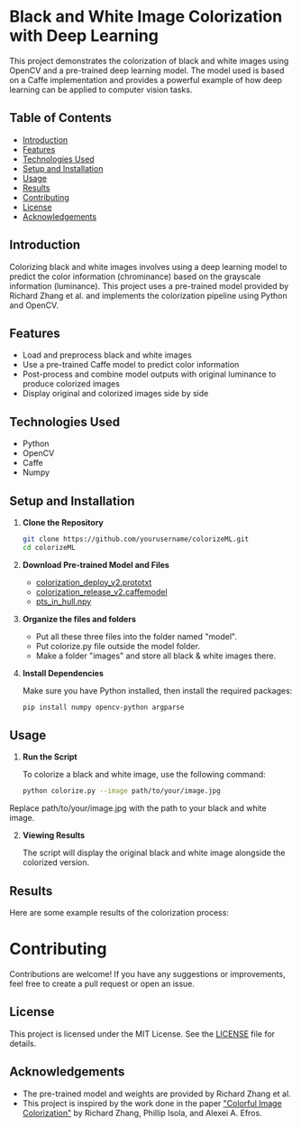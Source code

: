 # Black and White Image Colorization with Deep Learning

This project demonstrates the colorization of black and white images using OpenCV and a pre-trained deep learning model. The model used is based on a Caffe implementation and provides a powerful example of how deep learning can be applied to computer vision tasks.

## Table of Contents

- [Introduction](#introduction)
- [Features](#features)
- [Technologies Used](#technologies-used)
- [Setup and Installation](#setup-and-installation)
- [Usage](#usage)
- [Results](#results)
- [Contributing](#contributing)
- [License](#license)
- [Acknowledgements](#acknowledgements)

## Introduction

Colorizing black and white images involves using a deep learning model to predict the color information (chrominance) based on the grayscale information (luminance). This project uses a pre-trained model provided by Richard Zhang et al. and implements the colorization pipeline using Python and OpenCV.

## Features

- Load and preprocess black and white images
- Use a pre-trained Caffe model to predict color information
- Post-process and combine model outputs with original luminance to produce colorized images
- Display original and colorized images side by side

## Technologies Used

- Python
- OpenCV
- Caffe
- Numpy

## Setup and Installation

1. **Clone the Repository**

   ```bash
   git clone https://github.com/yourusername/colorizeML.git
   cd colorizeML

2. **Download Pre-trained Model and Files**

   - [colorization_deploy_v2.prototxt](https://github.com/richzhang/colorization/tree/caffe/colorization/models)
   - [colorization_release_v2.caffemodel](https://github.com/richzhang/colorization/blob/caffe/colorization/resources/pts_in_hull.npy)
   - [pts_in_hull.npy](https://www.dropbox.com/s/dx0qvhhp5hbcx7z/colorization_release_v2.caffemodel?dl=1)

3. **Organize the files and folders**
   
     - Put all these three files into the folder named "model".
     - Put colorize.py file outside the model folder.
     - Make a folder "images" and store all black & white images there.
  
3. **Install Dependencies**

   Make sure you have Python installed, then install the required packages:

   ```bash
   pip install numpy opencv-python argparse

## Usage

1. **Run the Script**

   To colorize a black and white image, use the following command:

   ```bash
   python colorize.py --image path/to/your/image.jpg

 Replace path/to/your/image.jpg with the path to your black and white image.

2. **Viewing Results**

   The script will display the original black and white image alongside the colorized version.

## Results

 Here are some example results of the colorization process:

 # Contributing

Contributions are welcome! If you have any suggestions or improvements, feel free to create a pull request or open an issue.

## License

This project is licensed under the MIT License. See the [LICENSE](LICENSE) file for details.

## Acknowledgements

- The pre-trained model and weights are provided by Richard Zhang et al.
- This project is inspired by the work done in the paper ["Colorful Image Colorization"](https://arxiv.org/abs/1603.08511) by Richard Zhang, Phillip Isola, and Alexei A. Efros.

